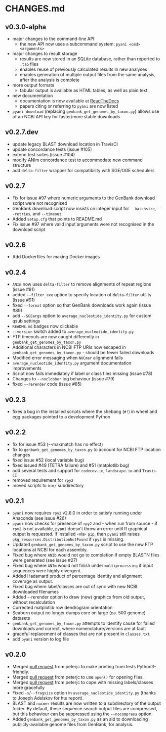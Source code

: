 # CHANGES.md

## v0.3.0-alpha

- major changes to the command-line API
  - the new API now uses a subcommand system: `pyani <cmd> <arguments>`
- major changes to result storage
  - results are now stored in an SQLite database, rather than reported to `.tab` files
  - enables reuse of previously calculated results in new analyses
  - enables generation of multiple output files from the same analysis, after the analysis is complete
- more output formats
  - tabular output is available as HTML tables, as well as plain text
- new documentation
  - documentation is now available at [ReadTheDocs](https://pyani.readthedocs.io/en/development/)
  - papers citing or referring to `pyani` are now listed
- `pyani download` (replacing `genbank_get_genomes_by_taxon.py`) allows use of an NCBI API key for faster/more stable downloads

## v0.2.7.dev

- update legacy BLAST download location in TravisCI
- update concordance tests (issue #105)
- extend test suites (issue #104)
- modify ANIm concordance test to accommodate new command structure
- add `delta-filter` wrapper for compatibility with SGE/OGE schedulers

## v0.2.7

- Fix for issue #97 where numeric arguments to the GenBank download script were not recognised
- GenBank download script now insists on integer input for `--batchsize`, `--retries`, and `--timeout`
- Added `setup.cfg` that points to README.md
- Fix issue #97 where valid input arguments were not recognised in the download script

## v0.2.6

- Add Dockerfiles for making Docker images

## v0.2.4

- `ANIm` now uses `delta-filter` to remove alignments of repeat regions (issue #91)
- added `--filter_exe` option to specify location of `delta-filter` utility (issue #91)
- fixed `--format` option so that GenBank downloads work again (issue #89)
- add `--SGEargs` option to `average_nucleotide_identity.py` for custom qsub settings
- `README.md` badges now clickable
- `--version` switch added to `average_nucleotide_identity.py`
- FTP timeouts are now caught differently in `genbank_get_genomes_by_taxon.py`
- Additional characters in NCBI FTP URIs now escaped in `genbank_get_genomes_by_taxon.py` - should be fewer failed downloads
- Modified error messaging when `NUCmer` alignment fails
- `average_nucleotide_identity.py` argument documentation improvements
- Script now fails immediately if label or class files missing (issue #78)
- Changes to `--noclobber` log behaviour (issue #79)
- fixed `--rerender` code (issue #85)

## v0.2.3

- fixes a bug in the installed scripts where the shebang (`#!`) in wheel and egg packages pointed to a development Python

## v0.2.2

- fix for issue #53 (--maxmatch has no effect)
- fix to `genbank_get_genomes_by_taxon.py` to account for NCBI FTP location changes
- fixed issue #52 (local variable bug)
- fixed issued #49 (TETRA failure) and #51 (matplotlib bug)
- add several tests and support for `codecov.io`, `landscape.io` and `Travis-CI`
- removed requirement for `rpy2`
- moved scripts to `bin/` subdirectory

## v0.2.1

- `pyani` now requires `rpy2` v2.8.0 in order to satisfy running under Anaconda (see issue #26)
- `pyani` now checks for presence of `rpy2` and - when run from source - if `rpy2` is not available, `pyani` doesn't throw an error until R graphical output is requested. If installed -via- `pip`, then `pyani` still raises `pkg_resources.DistributionNotFound` if `rpy2` is missing.
- Updated `genbank_get_genomes_by_taxon.py` script to use the new FTP locations at NCBI for each assembly.
- Fixed bug where `ANIb` would not go to completion if empty BLASTN files were generated (see issue #27)
- Fixed bug where `ANIm` would not finish under `multiprocessing` if input sequences were highly divergent.
- Added Hadamard product of percentage identity and alignment coverage as output.
- Fixed bug where label/classes are out of sync with new NCBI downloaded filenames
- Added --rerender option to draw (new) graphics from old output, without recalculation
- Corrected matplotlib row dendrogram orientation
- Seaborn output no longer dumps core on large (ca. 500 genome) datasets
- `genbank_get_genomes_by_taxon.py` attempts to identify cause for failed downloads and correct, where nomenclature/versions are at fault
- graceful replacement of classes that are not present in `classes.txt`
- add `pyani` version to log file

## v0.2.0

- Merged [pull request](https://github.com/widdowquinn/pyani/pull/17) from peterjc to make printing from tests Python3-friendly.
- Merged [pull request](https://github.com/widdowquinn/pyani/pull/21) from peterjc to use `open()` for opening files.
- Merged [pull request](https://github.com/widdowquinn/pyani/pull/24) from peterjc to cope with missing labels/classes more gracefully
- Fixed `-s`/`--fragsize` option in `average_nucleotide_identity.py` (thanks to Joseph Adelskov for hte report).
- BLAST and `nucmer` results are now written to a subdirectory of the output folder. By default, these sequence search output files are compressed, but this behaviour can be suppressed using the `--nocompress` option.
- Added `genbank_get_genomes_by_taxon.py` as an aid to downloading publicly-available genome files from GenBank, for analysis.
